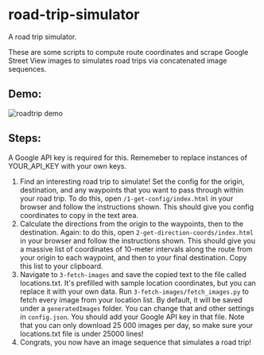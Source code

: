 # road-trip-simulator

A road trip simulator.

These are some scripts to compute route coordinates and scrape Google Street View images to simulates road trips via concatenated image sequences.

## Demo:

![roadtrip demo](https://user-images.githubusercontent.com/57158526/133194920-0f64fe78-2169-4752-8fe5-11712b616b60.gif)

## Steps:

A Google API key is required for this. Rememeber to replace instances of YOUR_API_KEY with your own keys.

1. Find an interesting road trip to simulate! Set the config for the origin, destination, and any waypoints that you want to pass through within your road trip. To do this, open `/1-get-config/index.html` in your browser and follow the instructions shown. This should give you config coordinates to copy in the text area.
2. Calculate the directions from the origin to the waypoints, then to the destination. Again: to do this, open `2-get-direction-coords/index.html` in your browser and follow the instructions shown. This should give you a massive list of coordinates of 10-meter intervals along the route from your origin to each waypoint, and then to your final destination. Copy this list to your clipboard.
3. Navigate to `3-fetch-images` and save the copied text to the file called locations.txt. It's prefilled with sample location coordinates, but you can replace it with your own data. Run `3-fetch-images/fetch_images.py` to fetch every image from your location list. By default, it will be saved under a `generatedImages` folder. You can change that and other settings in `config.json`. You should add your Google API key in that file. Note that you can only download 25 000 images per day, so make sure your locations.txt file is under 25000 lines!
4. Congrats, you now have an image sequence that simulates a road trip!
